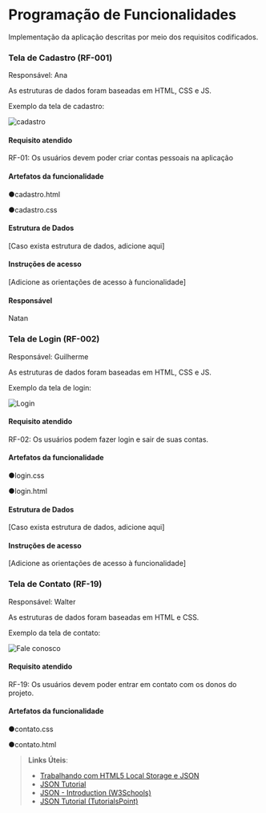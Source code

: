 # Programação de Funcionalidades

Implementação da aplicação descritas por meio dos requisitos codificados. 

### Tela de Cadastro (RF-001)

Responsável: Ana

As estruturas de dados foram baseadas em HTML, CSS e JS.

Exemplo da tela de cadastro: 

![cadastro](https://github.com/ICEI-PUC-Minas-PMV-ADS/pmv-ads-2023-2-e1-proj-web-t13-pmv-ads-2023-2-e1-proj-acessoativo/assets/145785838/77294539-a6b5-4a42-8c75-bb000db4d25f)

#### Requisito atendido

RF-01: Os usuários devem poder criar contas pessoais na aplicação	


#### Artefatos da funcionalidade

●cadastro.html

●cadastro.css



#### Estrutura de Dados

[Caso exista estrutura de dados, adicione aqui]


#### Instruções de acesso

[Adicione as orientações de acesso à funcionalidade]


#### Responsável

Natan

### Tela de Login (RF-002)

Responsável: Guilherme

As estruturas de dados foram baseadas em HTML, CSS e JS.

Exemplo da tela de login: 

![Login](https://github.com/ICEI-PUC-Minas-PMV-ADS/pmv-ads-2023-2-e1-proj-web-t13-pmv-ads-2023-2-e1-proj-acessoativo/assets/145785838/46f8422f-c394-4200-87b2-9e5fdb929419)

#### Requisito atendido

RF-02: Os usuários podem fazer login e sair de suas contas.

#### Artefatos da funcionalidade

●login.css

●login.html

#### Estrutura de Dados

[Caso exista estrutura de dados, adicione aqui]


#### Instruções de acesso

[Adicione as orientações de acesso à funcionalidade]

### Tela de Contato (RF-19)

Responsável: Walter

As estruturas de dados foram baseadas em HTML e CSS.

Exemplo da tela de contato: 

![Fale conosco](https://github.com/ICEI-PUC-Minas-PMV-ADS/pmv-ads-2023-2-e1-proj-web-t13-pmv-ads-2023-2-e1-proj-acessoativo/assets/145785838/93f6f029-7dd3-4573-9053-e4640741f233)

#### Requisito atendido

RF-19: Os usuários devem poder entrar em contato com os donos do projeto.

#### Artefatos da funcionalidade

●contato.css

●contato.html



> **Links Úteis**:
> - [Trabalhando com HTML5 Local Storage e JSON](https://www.devmedia.com.br/trabalhando-com-html5-local-storage-e-json/29045)
> - [JSON Tutorial](https://www.w3resource.com/JSON)
> - [JSON - Introduction (W3Schools)](https://www.w3schools.com/js/js_json_intro.asp)
> - [JSON Tutorial (TutorialsPoint)](https://www.tutorialspoint.com/json/index.htm)


